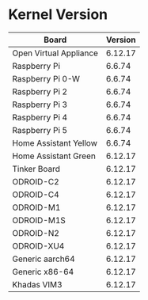 
# Kernel Version

| Board | Version |
|-------|---------|
| Open Virtual Appliance | 6.12.17 |
| Raspberry Pi | 6.6.74 |
| Raspberry Pi 0-W | 6.6.74 |
| Raspberry Pi 2 | 6.6.74 |
| Raspberry Pi 3 | 6.6.74 |
| Raspberry Pi 4 | 6.6.74 |
| Raspberry Pi 5 | 6.6.74 |
| Home Assistant Yellow | 6.6.74 |
| Home Assistant Green | 6.12.17 |
| Tinker Board | 6.12.17 |
| ODROID-C2 | 6.12.17 |
| ODROID-C4 | 6.12.17 |
| ODROID-M1 | 6.12.17 |
| ODROID-M1S | 6.12.17 |
| ODROID-N2 | 6.12.17 |
| ODROID-XU4 | 6.12.17 |
| Generic aarch64 | 6.12.17 |
| Generic x86-64 | 6.12.17 |
| Khadas VIM3 | 6.12.17 |
